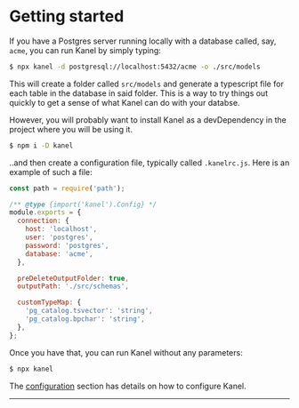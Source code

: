 # Getting started

If you have a Postgres server running locally with a database called, say, `acme`, you can run Kanel by simply typing:

```bash
$ npx kanel -d postgresql://localhost:5432/acme -o ./src/models
```

This will create a folder called `src/models` and generate a typescript file for each table in the database in said folder.
This is a way to try things out quickly to get a sense of what Kanel can do with your databse.

However, you will probably want to install Kanel as a devDependency in the project where you will be using it.

```bash
$ npm i -D kanel
```

..and then create a configuration file, typically called `.kanelrc.js`. Here is an example of such a file:

```javascript
const path = require('path');

/** @type {import('kanel').Config} */
module.exports = {
  connection: {
    host: 'localhost',
    user: 'postgres',
    password: 'postgres',
    database: 'acme',
  },

  preDeleteOutputFolder: true,
  outputPath: './src/schemas',

  customTypeMap: {
    'pg_catalog.tsvector': 'string',
    'pg_catalog.bpchar': 'string',
  },
};
```

Once you have that, you can run Kanel without any parameters:

```bash
$ npx kanel
```

The [configuration](./configuring.md) section has details on how to configure Kanel.

---
